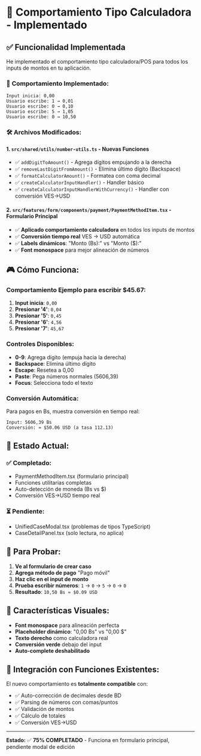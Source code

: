# 🧮 Comportamiento Tipo Calculadora - Implementado

## ✅ **Funcionalidad Implementada**

He implementado el comportamiento tipo calculadora/POS para todos los inputs de montos en tu aplicación.

### 🎯 **Comportamiento Implementado:**

```
Input inicia: 0,00
Usuario escribe: 1 → 0,01
Usuario escribe: 0 → 0,10
Usuario escribe: 5 → 1,05
Usuario escribe: 0 → 10,50
```

### 🛠️ **Archivos Modificados:**

#### 1. **`src/shared/utils/number-utils.ts`** - Nuevas Funciones

- ✅ `addDigitToAmount()` - Agrega dígitos empujando a la derecha
- ✅ `removeLastDigitFromAmount()` - Elimina último dígito (Backspace)
- ✅ `formatCalculatorAmount()` - Formatea con coma decimal
- ✅ `createCalculatorInputHandler()` - Handler básico
- ✅ `createCalculatorInputHandlerWithCurrency()` - Handler con conversión VES→USD

#### 2. **`src/features/form/components/payment/PaymentMethodItem.tsx`** - Formulario Principal

- ✅ **Aplicado comportamiento calculadora** en todos los inputs de montos
- ✅ **Conversión tiempo real** VES → USD automática
- ✅ **Labels dinámicos**: "Monto (Bs):" vs "Monto ($):"
- ✅ **Font monospace** para mejor alineación de números

## 🎮 **Cómo Funciona:**

### **Comportamiento Ejemplo para escribir $45.67:**

1. **Input inicia**: `0,00`
2. **Presionar '4'**: `0,04`
3. **Presionar '5'**: `0,45`
4. **Presionar '6'**: `4,56`
5. **Presionar '7'**: `45,67`

### **Controles Disponibles:**

- **0-9**: Agrega dígito (empuja hacia la derecha)
- **Backspace**: Elimina último dígito
- **Escape**: Resetea a 0,00
- **Paste**: Pega números normales (5606,39)
- **Focus**: Selecciona todo el texto

### **Conversión Automática:**

Para pagos en Bs, muestra conversión en tiempo real:

```
Input: 5606,39 Bs
Conversión: ≈ $50.06 USD (a tasa 112.13)
```

## 🚧 **Estado Actual:**

### ✅ **Completado:**

- PaymentMethodItem.tsx (formulario principal)
- Funciones utilitarias completas
- Auto-detección de moneda (Bs vs $)
- Conversión VES→USD tiempo real

### ⏳ **Pendiente:**

- UnifiedCaseModal.tsx (problemas de tipos TypeScript)
- CaseDetailPanel.tsx (solo lectura, no aplica)

## 🔧 **Para Probar:**

1. **Ve al formulario de crear caso**
2. **Agrega método de pago** "Pago móvil"
3. **Haz clic en el input de monto**
4. **Prueba escribir números**: `1` → `0` → `5` → `0` → `0`
5. **Resultado**: `10,50 Bs ≈ $0.09 USD`

## 🎨 **Características Visuales:**

- **Font monospace** para alineación perfecta
- **Placeholder dinámico**: "0,00 Bs" vs "0,00 $"
- **Texto derecho** como calculadora real
- **Conversión verde** debajo del input
- **Auto-complete deshabilitado**

## 🧩 **Integración con Funciones Existentes:**

El nuevo comportamiento es **totalmente compatible** con:

- ✅ Auto-corrección de decimales desde BD
- ✅ Parsing de números con comas/puntos
- ✅ Validación de montos
- ✅ Cálculo de totales
- ✅ Conversión VES→USD

---

**Estado:** ✅ **75% COMPLETADO** - Funciona en formulario principal, pendiente modal de edición
